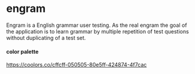 # engram

Engram is a English grammar user testing.
As the real engram the goal of the application is to learn grammar by multiple repetition of test questions
without duplicating of a test set.


#### color palette

https://coolors.co/cffcff-050505-80e5ff-424874-4f7cac
